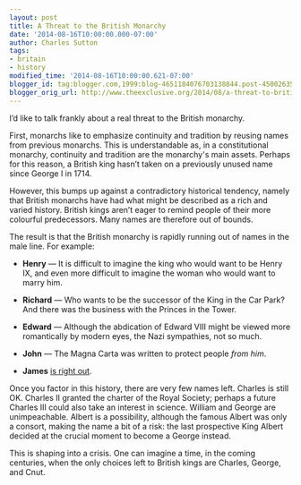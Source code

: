 ```yaml
---
layout: post
title: A Threat to the British Monarchy
date: '2014-08-16T10:00:00.000-07:00'
author: Charles Sutton
tags:
- britain
- history
modified_time: '2014-08-16T10:00:00.621-07:00'
blogger_id: tag:blogger.com,1999:blog-4651184076703138844.post-4500263537431780916
blogger_orig_url: http://www.theexclusive.org/2014/08/a-threat-to-british-monarchy.html
---
```

I’d like to talk frankly about a real threat to the British monarchy.

First, monarchs like to emphasize continuity and tradition by reusing names from previous monarchs. This is understandable as, in a constitutional monarchy, continuity and tradition are the monarchy's main assets. Perhaps for this reason, a British king hasn’t taken on a previously unused name since George I in 1714.

However, this bumps up against a contradictory historical tendency, namely that British monarchs have had what might be described as a rich and varied history. British kings aren’t eager to remind people of their more colourful predecessors. Many names are therefore out of bounds.

The result is that the British monarchy is rapidly running out of names in the male line. For example:

-   **Henry** — It is difficult to imagine the king who would want to be Henry IX, and even more difficult to imagine the woman who would want to marry him.

-   **Richard** — Who wants to be the successor of the King in the Car Park? And there was the business with the Princes in the Tower.

-   **Edward** — Although the abdication of Edward VIII might be viewed more romantically by modern eyes, the Nazi sympathies, not so much.

-   **John** — The Magna Carta was written to protect people *from him*.

-   **James** [is right out](http://en.wikipedia.org/wiki/Jacobitism).

Once you factor in this history, there are very few names left. Charles is still OK. Charles II granted the charter of the Royal Society; perhaps a future Charles III could also take an interest in science. William and George are unimpeachable. Albert is a possibility, although the famous Albert was only a consort, making the name a bit of a risk: the last prospective King Albert decided at the crucial moment to become a George instead.

This is shaping into a crisis. One can imagine a time, in the coming centuries, when the only choices left to British kings are Charles, George, and Cnut.
